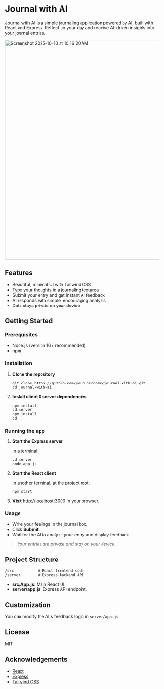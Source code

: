 # Journal with AI

Journal with AI is a simple journaling application powered by AI, built with React and Express. Reflect on your day and receive AI-driven insights into your journal entries.

<img width="1470" height="718" alt="Screenshot 2025-10-10 at 10 16 20 AM" src="https://github.com/user-attachments/assets/6903648a-ee1d-488d-87ab-8fd4b363666a" />

## Features

- Beautiful, minimal UI with Tailwind CSS
- Type your thoughts in a journaling textarea
- Submit your entry and get instant AI feedback
- AI responds with simple, encouraging analysis
- Data stays private on your device

## Getting Started

### Prerequisites

- Node.js (version 16+ recommended)
- npm

### Installation

1. **Clone the repository**
   ```
   git clone https://github.com/yourusername/journal-with-ai.git
   cd journal-with-ai
   ```

2. **Install client & server dependencies**
   ```
   npm install
   cd server
   npm install
   cd ..
   ```

### Running the app

1. **Start the Express server**

   In a terminal:
   ```
   cd server
   node app.js
   ```

2. **Start the React client**

   In another terminal, at the project root:
   ```
   npm start
   ```

3. **Visit** [http://localhost:3000](http://localhost:3000) in your browser.

### Usage

- Write your feelings in the journal box.
- Click **Submit**.
- Wait for the AI to analyze your entry and display feedback.

> _Your entries are private and stay on your device._

## Project Structure

```
/src           # React frontend code
/server        # Express backend API
```

- **src/App.js**: Main React UI.
- **server/app.js**: Express API endpoint.

## Customization

You can modify the AI's feedback logic in `server/app.js`.

## License

MIT

## Acknowledgements

- [React](https://react.dev/)
- [Express](https://expressjs.com/)
- [Tailwind CSS](https://tailwindcss.com/)

